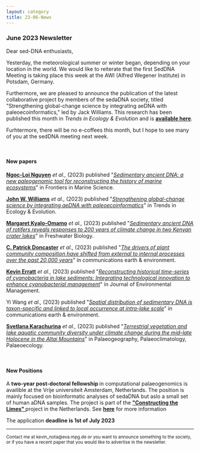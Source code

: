 ```yaml
---
layout: category
title: 23-06-News
---
```


<div class="section">
<h3 class="section-title underline">June 2023 Newsletter</h3>
</div>

<p>Dear sed-DNA enthusiasts,</p>
<div class="intro">
<p>Yesterday, the meteorological summer or winter began, depending on your location in the world. We would like to reiterate that the first SedDNA Meeting is taking place this week at the AWI (Alfred Wegener Institute) in Potsdam, Germany.</p>

<p>Furthermore, we are pleased to announce the publication of the latest collaborative project by members of the sedaDNA society, titled "Strengthening global-change science by integrating aeDNA with paleoecoinformatics," led by Jack Williams. This research has been published this month in <i>Trends in Ecology & Evolution</i> and is <a href="https://www.sciencedirect.com/science/article/pii/S0169534723001234?dgcid=author" target="_blank"><b>available here</b></a>.</p>

<p>Furhtermore, there will be no e-coffees this month, but I hope to see many of you at the sedDNA meeting next week.</p>

<br>
<div class="intro">
<h4 class="section-title underline">New papers</h4>


<p><a href="https://www.researchgate.net/profile/Ngoc-Loi-Nguyen" target="_blank"><b>Ngoc-Loi Nguyen</b></a> <i> et al.,</i> (2023) published "<a href=": 10.3389/fmars.2023.1185435" target="_blank"><u><i>Sedimentary ancient DNA: a new paleogenomic tool for reconstructing the history of marine ecosystems</i></u></a>" in Frontiers in Marine Science.</p>

<p><a href="https://scholar.google.com/citations?user=6Qq8QaMAAAAJ&hl=en&oi=sra" target="_blank"><b>John W. Williams</b></a> <i> et al.,</i> (2023) published "<a href="https://doi.org/10.1016/j.tree.2023.04.016" target="_blank"><u><i>Strengthening global-change science by integrating aeDNA with paleoecoinformatics</i></u></a>" in Trends in Ecology & Evolution.</p>

<p><a href="https://www.researchgate.net/profile/Margaret-Kyalo" target="_blank"><b>Margaret Kyalo-Omamo</b></a> <i> et al.,</i> (2023) published "<a href="https://doi.org/10.1111/fwb.14093" target="_blank"><u><i>Sedimentary ancient DNA of rotifers reveals responses to 200 years of climate change in two Kenyan crater lakes</i></u></a>" in Freshwater Biology.</p>

<p><a href="https://scholar.google.com/citations?user=dtBs9qEAAAAJ&hl=en&oi=sra" target="_blank"><b>C. Patrick Doncaster</b></a> <i> et al.,</i> (2023) published "<a href="https://doi.org/10.1016/j.jenvman.2023.118162" target="_blank"><u><i>The drivers of plant community composition have shifted from external to internal processes over the past 20,000 years</i></u></a>" in communications earth & environment.</p>

<p><a href="https://www.researchgate.net/profile/Kevin-Erratt" target="_blank"><b>Kevin Erratt</b></a> <i> et al.,</i> (2023) published "<a href="https://doi.org/10.1016/j.jenvman.2023.118162" target="_blank"><u><i>Reconstructing historical time-series of cyanobacteria in lake sediments: Integrating technological innovation to enhance cyanobacterial management</i></u></a>" in Journal of Environmental Management.</p>

<p>Yi Wang</b> <i> et al.,</i> (2023) published "<a href=" https://doi.org/10.1038/s43247-023-00829-y" target="_blank"><u><i>Spatial distribution of sedimentary DNA is taxon-specific and linked to local occurrence at intra-lake scale</i></u></a>" in communications earth & environment.</p>

<p><a href="https://www.researchgate.net/profile/Svetlana-Karachurina-2" target="_blank"><b>Svetlana Karachurina</b></a> <i> et al.,</i> (2023) published "<a href="https://doi.org/10.1016/j.palaeo.2023.111623" target="_blank"><u><i>Terrestrial vegetation and lake aquatic community diversity under climate change during the mid–late Holocene in the Altai Mountains</i></u></a>" in Palaeogeography, Palaeoclimatology, Palaeoecology.</p>


<br>
<div class="intro">
<h4 class="section-title underline">New Positions</h4>

<p>A <b>two-year post-doctoral fellowship </b> in computational palaeogenomics is availible at the Vrije universiteit Amsterdam, Netherlands. The position is mainly focused on bioinformatic analyses of sedaDNA but aslo a small set of human aDNA samples. The project is part of the <a href="https://c-limes.nl" target="_blank"><b> "Constructing the Limes" </b></a> project in the Netherlands. See <a href="https://www.earthworks-jobs.com/geoscience/vu23051" target="_blank"><b>here</b></a> for more information</p>

<p>The application <b>deadline is 1st of July 2023</b></p>

<hr />
<p><small>Contact me at kevin_nota@eva.mpg.de or you want to announce something to the society, or if you have a recent paper that you would like to advertise in the newsletter.</small></p>